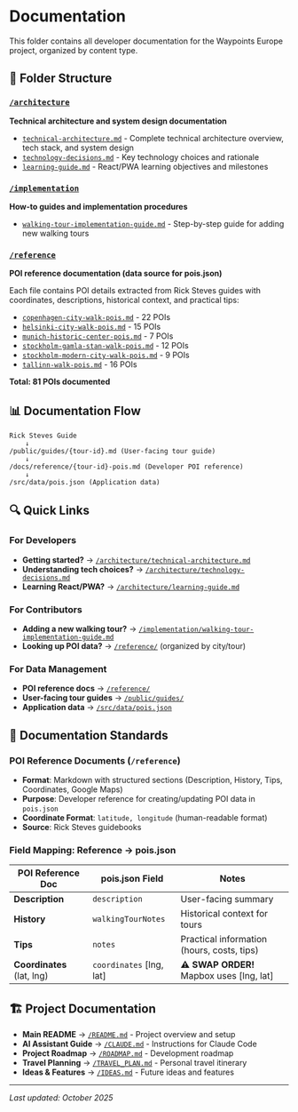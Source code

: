 # Documentation

This folder contains all developer documentation for the Waypoints Europe project, organized by content type.

## 📁 Folder Structure

### [`/architecture`](./architecture/)
**Technical architecture and system design documentation**

- [`technical-architecture.md`](./architecture/technical-architecture.md) - Complete technical architecture overview, tech stack, and system design
- [`technology-decisions.md`](./architecture/technology-decisions.md) - Key technology choices and rationale
- [`learning-guide.md`](./architecture/learning-guide.md) - React/PWA learning objectives and milestones

### [`/implementation`](./implementation/)
**How-to guides and implementation procedures**

- [`walking-tour-implementation-guide.md`](./implementation/walking-tour-implementation-guide.md) - Step-by-step guide for adding new walking tours

### [`/reference`](./reference/)
**POI reference documentation (data source for pois.json)**

Each file contains POI details extracted from Rick Steves guides with coordinates, descriptions, historical context, and practical tips:

- [`copenhagen-city-walk-pois.md`](./reference/copenhagen-city-walk-pois.md) - 22 POIs
- [`helsinki-city-walk-pois.md`](./reference/helsinki-city-walk-pois.md) - 15 POIs
- [`munich-historic-center-pois.md`](./reference/munich-historic-center-pois.md) - 7 POIs
- [`stockholm-gamla-stan-walk-pois.md`](./reference/stockholm-gamla-stan-walk-pois.md) - 12 POIs
- [`stockholm-modern-city-walk-pois.md`](./reference/stockholm-modern-city-walk-pois.md) - 9 POIs
- [`tallinn-walk-pois.md`](./reference/tallinn-walk-pois.md) - 16 POIs

**Total: 81 POIs documented**

## 📊 Documentation Flow

```
Rick Steves Guide
    ↓
/public/guides/{tour-id}.md (User-facing tour guide)
    ↓
/docs/reference/{tour-id}-pois.md (Developer POI reference)
    ↓
/src/data/pois.json (Application data)
```

## 🔍 Quick Links

### For Developers
- **Getting started?** → [`/architecture/technical-architecture.md`](./architecture/technical-architecture.md)
- **Understanding tech choices?** → [`/architecture/technology-decisions.md`](./architecture/technology-decisions.md)
- **Learning React/PWA?** → [`/architecture/learning-guide.md`](./architecture/learning-guide.md)

### For Contributors
- **Adding a new walking tour?** → [`/implementation/walking-tour-implementation-guide.md`](./implementation/walking-tour-implementation-guide.md)
- **Looking up POI data?** → [`/reference/`](./reference/) (organized by city/tour)

### For Data Management
- **POI reference docs** → [`/reference/`](./reference/)
- **User-facing tour guides** → [`/public/guides/`](../public/guides/)
- **Application data** → [`/src/data/pois.json`](../src/data/pois.json)

## 📝 Documentation Standards

### POI Reference Documents (`/reference`)
- **Format**: Markdown with structured sections (Description, History, Tips, Coordinates, Google Maps)
- **Purpose**: Developer reference for creating/updating POI data in `pois.json`
- **Coordinate Format**: `latitude, longitude` (human-readable format)
- **Source**: Rick Steves guidebooks

### Field Mapping: Reference → pois.json
| POI Reference Doc | pois.json Field | Notes |
|------------------|-----------------|-------|
| **Description** | `description` | User-facing summary |
| **History** | `walkingTourNotes` | Historical context for tours |
| **Tips** | `notes` | Practical information (hours, costs, tips) |
| **Coordinates** (lat, lng) | `coordinates` [lng, lat] | **⚠️ SWAP ORDER!** Mapbox uses [lng, lat] |

## 🏗️ Project Documentation

- **Main README** → [`/README.md`](../README.md) - Project overview and setup
- **AI Assistant Guide** → [`/CLAUDE.md`](../CLAUDE.md) - Instructions for Claude Code
- **Project Roadmap** → [`/ROADMAP.md`](../ROADMAP.md) - Development roadmap
- **Travel Planning** → [`/TRAVEL_PLAN.md`](../TRAVEL_PLAN.md) - Personal travel itinerary
- **Ideas & Features** → [`/IDEAS.md`](../IDEAS.md) - Future ideas and features

---

*Last updated: October 2025*
